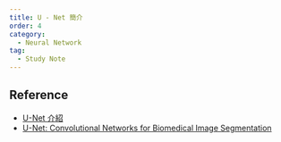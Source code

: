 ```yaml
---
title: U - Net 簡介
order: 4
category:
  - Neural Network
tag:
  - Study Note
---
```


<!-- more -->

## Reference
- [U-Net 介紹](https://tomohiroliu22.medium.com/深度學習paper系列-05-u-net-41be7533c934)
- [U-Net: Convolutional Networks for Biomedical Image Segmentation](https://arxiv.org/abs/1505.04597)
